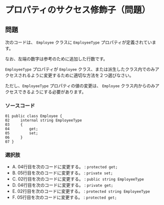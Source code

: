 # プロパティのサクセス修飾子（問題）

## 問題

次のコードは、 `Employee` クラスに `EmployeeType` プロパティが定義されています。

なお、左端の数字は参考のために追加した行数です。

`EmployeeType` プロパティが `Employee` クラス、または派生したクラス内でのみアクセスされるように変更するために適切な方法を２つ選びなさい。

ただし、`EmployeeType` プロパティの値の変更は、 `Employee` クラス内からのみアクセスできるようにする必要があります。

### ソースコード

```CSharp
01 public class Employee {
02     internal string EmployeeType
03     {
04         get;
05         set;
06     }
07 }
```

### 選択肢

* A. 04行目を次のコードに変更する。 : `protected get;`
* B. 05行目を次のコードに変更する。 : `private set;`
* C. 02行目を次のコードに変更する。 : `public string EmployeeType`
* D. 04行目を次のコードに変更する。 : `private get;`
* E. 02行目を次のコードに変更する。 : `protected string EmployeeType`
* F. 05行目を次のコードに変更する。 : `protected get;`
